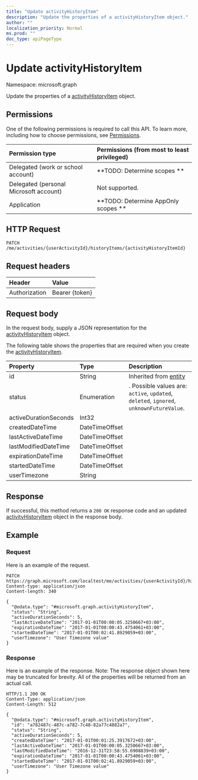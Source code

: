 ```yaml
---
title: "Update activityHistoryItem"
description: "Update the properties of a activityHistoryItem object."
author: ""
localization_priority: Normal
ms.prod: ""
doc_type: apiPageType
---
```


# Update activityHistoryItem

Namespace: microsoft.graph

Update the properties of a [activityHistoryItem](../resources/activityhistoryitem.md) object.

## Permissions
One of the following permissions is required to call this API. To learn more, including how to choose permissions, see [Permissions](/concepts/permissions-reference.md).

|Permission type|Permissions (from most to least privileged)|
|:---|:---|
|Delegated (work or school account)|**TODO: Determine scopes **|
|Delegated (personal Microsoft account)|Not supported.|
|Application|**TODO: Determine AppOnly scopes **|

## HTTP Request
<!-- {
  "blockType": "ignored"
}
-->
``` http
PATCH /me/activities/{userActivityId}/historyItems/{activityHistoryItemId}
```

## Request headers
|Header|Value|
|:---|:---|
|Authorization|Bearer {token}|

## Request body
In the request body, supply a JSON representation for the [activityHistoryItem](../resources/activityhistoryitem.md) object.

The following table shows the properties that are required when you create the [activityHistoryItem](../resources/activityhistoryitem.md).

|Property|Type|Description|
|:---|:---|:---|
|id|String| Inherited from [entity](../resources/entity.md)|
|status|Enumeration|. Possible values are: `active`, `updated`, `deleted`, `ignored`, `unknownFutureValue`.|
|activeDurationSeconds|Int32||
|createdDateTime|DateTimeOffset||
|lastActiveDateTime|DateTimeOffset||
|lastModifiedDateTime|DateTimeOffset||
|expirationDateTime|DateTimeOffset||
|startedDateTime|DateTimeOffset||
|userTimezone|String||



## Response
If successful, this method returns a `200 OK` response code and an updated [activityHistoryItem](../resources/activityhistoryitem.md) object in the response body.

## Example

### Request
Here is an example of the request.
<!-- {
  "blockType": "request",
  "name": "update_activityhistoryitem"
}
-->
``` http
PATCH https://graph.microsoft.com/localtest/me/activities/{userActivityId}/historyItems/{activityHistoryItemId}
Content-type: application/json
Content-length: 340

{
  "@odata.type": "#microsoft.graph.activityHistoryItem",
  "status": "String",
  "activeDurationSeconds": 5,
  "lastActiveDateTime": "2017-01-01T00:00:05.3250667+03:00",
  "expirationDateTime": "2017-01-01T00:00:43.4754061+03:00",
  "startedDateTime": "2017-01-01T00:02:41.8929059+03:00",
  "userTimezone": "User Timezone value"
}
```

### Response
Here is an example of the response. Note: The response object shown here may be truncated for brevity. All of the properties will be returned from an actual call.
<!-- {
  "blockType": "response",
  "truncated": true
}
-->
``` http
HTTP/1.1 200 OK
Content-Type: application/json
Content-Length: 512

{
  "@odata.type": "#microsoft.graph.activityHistoryItem",
  "id": "a782487c-487c-a782-7c48-82a77c4882a7",
  "status": "String",
  "activeDurationSeconds": 5,
  "createdDateTime": "2017-01-01T00:01:25.3917672+03:00",
  "lastActiveDateTime": "2017-01-01T00:00:05.3250667+03:00",
  "lastModifiedDateTime": "2016-12-31T23:58:55.6908839+03:00",
  "expirationDateTime": "2017-01-01T00:00:43.4754061+03:00",
  "startedDateTime": "2017-01-01T00:02:41.8929059+03:00",
  "userTimezone": "User Timezone value"
}
```

